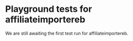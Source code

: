 # Playground tests for affiliateimportereb
We are still awaiting the first test run for affiliateimportereb.
